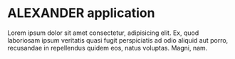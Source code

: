# ALEXANDER application
Lorem ipsum dolor sit amet consectetur, adipisicing elit. Ex, quod laboriosam ipsum veritatis quasi fugit perspiciatis ad odio aliquid aut porro, recusandae in repellendus quidem eos, natus voluptas. Magni, nam.
